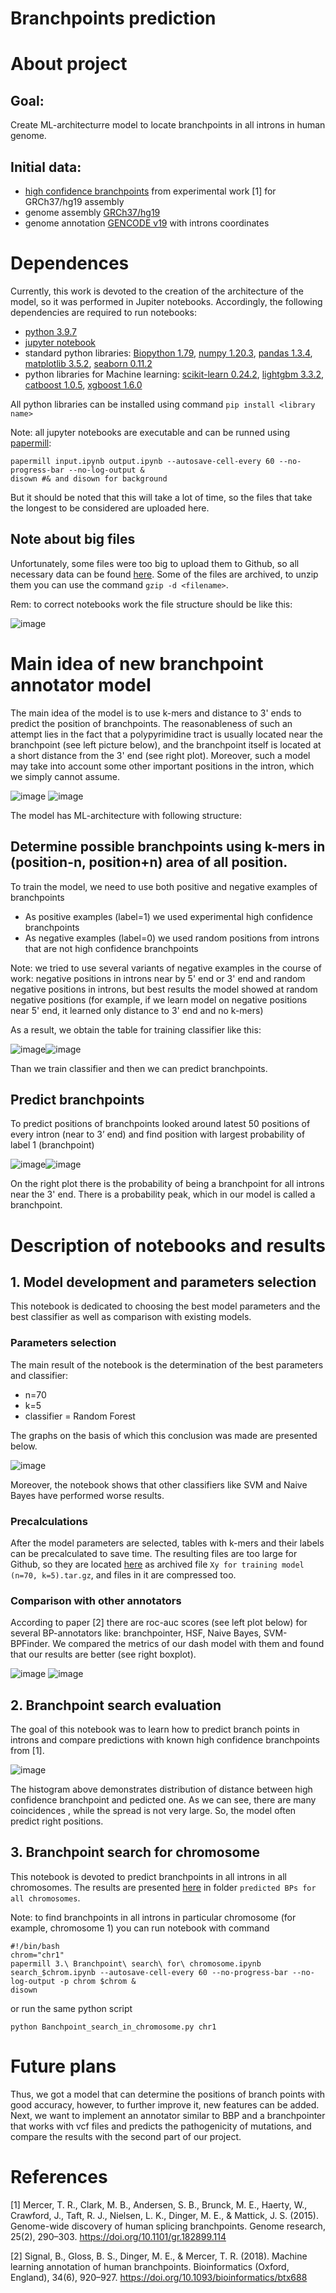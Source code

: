 # Branchpoints prediction

# About project

## Goal: 	
Create ML-architecturre model to locate branchpoints in all introns in human genome. 

## Initial data: 
* [high confidence branchpoints](https://www.ncbi.nlm.nih.gov/pmc/articles/PMC4315302/bin/supp_gr.182899.114_Supplemental_TableS1.xlsx) from experimental work [1] for GRCh37/hg19 assembly
* genome assembly [GRCh37/hg19](http://hgdownload.cse.ucsc.edu/goldenpath/hg19/chromosomes/)
* genome annotation [GENCODE v19](https://genome.ucsc.edu/cgi-bin/hgTables) with introns coordinates 

# Dependences
Currently, this work is devoted to the creation of the architecture of the model, so it was performed in Jupiter notebooks. Accordingly, the following dependencies are required to run notebooks:
* [python 3.9.7](https://www.python.org/download/releases/3.0/)
* [jupyter notebook](https://jupyter.org/install)
* standard python libraries: [Biopython 1.79](https://biopython.org/), [numpy 1.20.3](https://numpy.org/doc/stable/index.html), [pandas 1.3.4](https://pandas.pydata.org/), [matplotlib 3.5.2](https://matplotlib.org/1.2.1/examples/pylab_examples/errorbar_demo.html), [seaborn 0.11.2](https://seaborn.pydata.org/)
* python libraries for Machine learning: [scikit-learn 0.24.2](https://scikit-learn.org/stable/), [lightgbm 3.3.2](https://lightgbm.readthedocs.io/en/latest/), [catboost 1.0.5](https://catboost.ai/), [xgboost 1.6.0](https://xgboost.readthedocs.io/en/stable/index.html)

All python libraries can be installed using command `pip install <library name>`

Note: all jupyter notebooks are executable and can be runned using [papermill](https://papermill.readthedocs.io/en/latest/index.html): 

 ```
 papermill input.ipynb output.ipynb --autosave-cell-every 60 --no-progress-bar --no-log-output & 
 disown #& and disown for background
 ```
 
But it should be noted that this will take a lot of time, so the files that take the longest to be considered are uploaded here.

## Note about big files
Unfortunately, some files were too big to upload them to Github, so all necessary data can be found [here](https://drive.google.com/drive/folders/1_i4X-JG8_BPvt-cC5FvP6oNdhgCIrxrF?usp=sharing). Some of the files are archived, to unzip them you can use the command  `gzip -d <filename>`. 

Rem: to correct notebooks work the file structure should be like this: 

![image](https://user-images.githubusercontent.com/83416875/169665459-c559dcb0-6d0f-4e42-b5da-3d60a1116c65.png)

# Main idea of new branchpoint annotator model
The main idea of the model is to use k-mers and distance to 3' ends to predict the position of branchpoints. The reasonableness of such an attempt lies in the fact that a polypyrimidine tract is usually located near the branchpoint (see left picture below), and the branchpoint itself is located at a short distance from the 3' end (see right plot). Moreover, such a model may take into account some other important positions in the intron, which we simply cannot assume.

![image](https://user-images.githubusercontent.com/83416875/169663848-e3b34022-a942-4391-aaa6-c6308f854166.png)
![image](https://user-images.githubusercontent.com/83416875/169662839-95ae92b2-6a7b-45e4-91e8-d229a1356515.png)


The model has ML-architecture with following structure: 

## Determine possible branchpoints using k-mers in (position-n, position+n) area of all position.

To train the model, we need to use both positive and negative examples of branchpoints
* As positive examples (label=1) we used experimental high confidence branchpoints
* As negative examples (label=0) we used random positions from introns that are not high confidence branchpoints

Note: we tried to use several variants of negative examples in the course of work: negative positions in introns near by 5' end or 3' end and random negative positions in introns, but best results the model showed at random negative positions (for example, if we learn model on negative positions near 5' end, it learned only distance to 3' end and no k-mers)

As a result, we obtain the table for training classifier like this: 

![image](https://user-images.githubusercontent.com/83416875/169663868-e919b119-548f-48e6-9ab7-58aa81a9cd81.png)![image](https://user-images.githubusercontent.com/83416875/169662672-22ee89e5-6122-4bd1-a9e5-edb22fecf69b.png)

Than we train classifier and then we can predict branchpoints. 

## Predict branchpoints
To predict positions of branchpoints looked around latest 50 positions of every intron (near to 3’ end) and find position with largest probability of label 1 (branchpoint)

![image](https://user-images.githubusercontent.com/83416875/169663304-dd6c55d9-b069-4708-aa09-1f56ae124151.png)![image](https://user-images.githubusercontent.com/83416875/169663289-acc60a38-c54b-4d85-b2c7-b163404dbf27.png)

On the right plot there is the probability of being a branchpoint for all introns near the 3' end. There is a probability peak, which in our model is called a branchpoint.

# Description of notebooks and results
## 1. Model development and parameters selection

This notebook is dedicated to choosing the best model parameters and the best classifier as well as comparison with existing models. 

### Parameters selection
The main result of the notebook is the determination of the best parameters and classifier: 
* n=70
* k=5
* classifier = Random Forest

The graphs on the basis of which this conclusion was made are presented below.

![image](https://user-images.githubusercontent.com/83416875/169662464-e3b21d01-b9dd-43ec-bdb2-e563132dfde3.png)

Moreover, the notebook shows that other classifiers like SVM and Naive Bayes have performed worse results. 

### Precalculations
After the model parameters are selected, tables with k-mers and their labels can be precalculated to save time. The resulting files are too large for Github, so they are located [here](https://drive.google.com/drive/folders/1_i4X-JG8_BPvt-cC5FvP6oNdhgCIrxrF?usp=sharing) as archived file `Xy for training model (n=70, k=5).tar.gz`, and files in it are compressed too.


### Comparison with other annotators
According to paper [2] there are roc-auc scores (see left plot below) for several BP-annotators like: branchpointer, HSF, Naive Bayes, SVM-BPFinder. We compared the metrics of our dash model with them and found that our results are better (see right boxplot).

![image](https://user-images.githubusercontent.com/83416875/169663761-8de31769-4317-43cc-ade7-66663219bc74.png) ![image](https://user-images.githubusercontent.com/83416875/169663604-51ad4a90-61aa-4085-877f-5c849e4fb4d1.png)


## 2. Branchpoint search evaluation
The goal of this notebook was to learn how to predict branch points in introns and compare predictions with known high confidence branchpoints from [1].

![image](https://user-images.githubusercontent.com/83416875/169664121-45250d78-fc9e-4b34-9759-3f60c04c9e23.png)

The histogram above demonstrates distribution of distance between high confidence branchpoint and pedicted one. As we can see, there are many coincidences , while the spread is not very large. So, the model often predict right positions. 

## 3. Branchpoint search for chromosome 
This notebook is devoted to predict branchpoints in all introns in all chromosomes. The results are presented [here](https://drive.google.com/drive/u/1/folders/1_i4X-JG8_BPvt-cC5FvP6oNdhgCIrxrF) in folder `predicted BPs for all chromosomes`.

Note: to find branchpoints in all introns in particular chromosome (for example, chromosome 1) you can run notebook with command 
```
#!/bin/bash
chrom="chr1"
papermill 3.\ Branchpoint\ search\ for\ chromosome.ipynb search_$chrom.ipynb --autosave-cell-every 60 --no-progress-bar --no-log-output -p chrom $chrom &
disown
```
or run the same python script 
```
python Banchpoint_search_in_chromosome.py chr1
```

# Future plans
Thus, we got a model that can determine the positions of branch points with good accuracy, however, to further improve it, new features can be added. Next, we want to implement an annotator similar to BBP and a branchpointer that works with vcf files and predicts the pathogenicity of mutations, and compare the results with the second part of our project.

# References 
[1] Mercer, T. R., Clark, M. B., Andersen, S. B., Brunck, M. E., Haerty, W., Crawford, J., Taft, R. J., Nielsen, L. K., Dinger, M. E., & Mattick, J. S. (2015). Genome-wide discovery of human splicing branchpoints. Genome research, 25(2), 290–303. https://doi.org/10.1101/gr.182899.114

[2] Signal, B., Gloss, B. S., Dinger, M. E., & Mercer, T. R. (2018). Machine learning annotation of human branchpoints. Bioinformatics (Oxford, England), 34(6), 920–927. https://doi.org/10.1093/bioinformatics/btx688 
